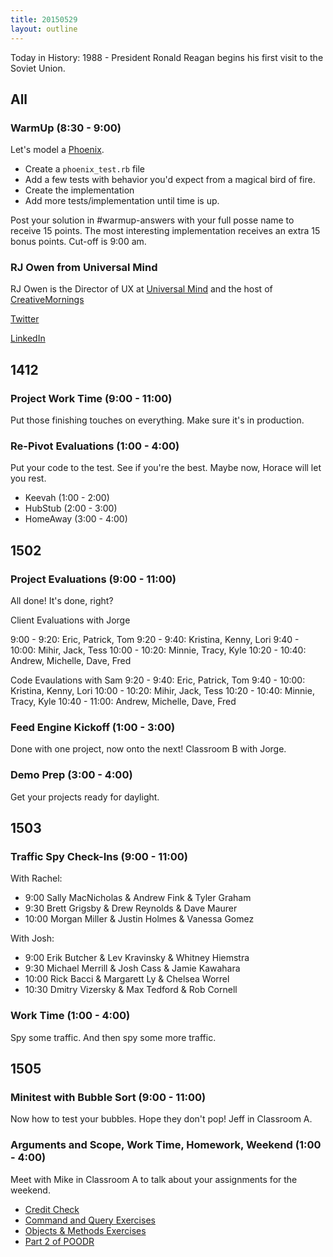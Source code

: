 ```yaml
---
title: 20150529
layout: outline
---
```


Today in History: 1988 - President Ronald Reagan begins his first visit to the Soviet Union.

## All

### WarmUp (8:30 - 9:00)

Let's model a [Phoenix](http://en.wikipedia.org/wiki/Phoenix_(mythology)).

* Create a `phoenix_test.rb` file
* Add a few tests with behavior you'd expect from a magical bird of fire.
* Create the implementation
* Add more tests/implementation until time is up. 

Post your solution in #warmup-answers with your full posse name to receive 15 points. The most interesting implementation 
receives an extra 15 bonus points. Cut-off is 9:00 am.


### RJ Owen from Universal Mind

RJ Owen is the Director of UX at [Universal Mind](http://universalmind.com) and the host of [CreativeMornings](http://www.creativemornings.com/cities/den)

[Twitter](http://www.twitter.com/rjowen)

[LinkedIn](http://www.linkedin.com/in/rjowen4)


## 1412

### Project Work Time (9:00 - 11:00)

Put those finishing touches on everything. Make sure it's in production.

### Re-Pivot Evaluations (1:00 - 4:00)

Put your code to the test. See if you're the best. Maybe now, Horace will let you rest. 

* Keevah (1:00 - 2:00)
* HubStub (2:00 - 3:00)
* HomeAway (3:00 - 4:00)

## 1502

### Project Evaluations (9:00 - 11:00)

All done! It's done, right?

Client Evaluations with Jorge

9:00 - 9:20: Eric, Patrick, Tom
9:20 - 9:40: Kristina, Kenny, Lori
9:40 - 10:00: Mihir, Jack, Tess
10:00 - 10:20: Minnie, Tracy, Kyle
10:20 - 10:40: Andrew, Michelle, Dave, Fred

Code Evaulations with Sam
9:20 - 9:40:  Eric, Patrick, Tom
9:40 - 10:00: Kristina, Kenny, Lori
10:00 - 10:20: Mihir, Jack, Tess
10:20 - 10:40: Minnie, Tracy, Kyle
10:40 - 11:00: Andrew, Michelle, Dave, Fred

### Feed Engine Kickoff (1:00 - 3:00)

Done with one project, now onto the next! Classroom B with Jorge.

### Demo Prep (3:00 - 4:00)

Get your projects ready for daylight.


## 1503

### Traffic Spy Check-Ins (9:00 - 11:00)

With Rachel:

* 9:00 Sally MacNicholas & Andrew Fink & Tyler Graham
* 9:30 Brett Grigsby & Drew Reynolds & Dave Maurer
* 10:00 Morgan Miller & Justin Holmes & Vanessa Gomez

With Josh: 

* 9:00 Erik Butcher & Lev Kravinsky & Whitney Hiemstra
* 9:30 Michael Merrill & Josh Cass & Jamie Kawahara
* 10:00 Rick Bacci & Margarett Ly & Chelsea Worrel
* 10:30 Dmitry Vizersky & Max Tedford & Rob Cornell

### Work Time (1:00 - 4:00)

Spy some traffic. And then spy some more traffic.


## 1505

### Minitest with Bubble Sort  (9:00 - 11:00)

Now how to test your bubbles. Hope they don't pop! Jeff in Classroom A.

### Arguments and Scope, Work Time, Homework, Weekend (1:00 - 4:00)

Meet with Mike in Classroom A to talk about your assignments for the weekend.

* [Credit Check](https://github.com/turingschool/challenges/blob/master/credit_check.markdown)
* [Command and Query Exercises](https://github.com/turingschool/ruby-exercises/tree/master/command-query)
* [Objects & Methods Exercises](https://github.com/turingschool/ruby-exercises/tree/master/objects-and-methods)
* [Part 2 of POODR](https://github.com/turingschool/challenges/blob/master/poodr.markdown)

